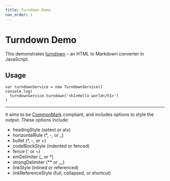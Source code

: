 ```yaml
---
title: Turndown Demo
nav_order: 1
---
```


Turndown Demo
=============

This demonstrates [turndown](https://github.com/domchristie/turndown) – an HTML to Markdown converter in JavaScript.

Usage
-----

    var turndownService = new TurndownService()
    console.log(
      turndownService.turndown('<h1>Hello world</h1>')
    )

* * *

It aims to be [CommonMark](http://commonmark.org/) compliant, and includes options to style the output. These options include:

*   headingStyle (setext or atx)
*   horizontalRule (\*, -, or \_)
*   bullet (\*, -, or +)
*   codeBlockStyle (indented or fenced)
*   fence (\` or ~)
*   emDelimiter (\_ or \*)
*   strongDelimiter (\*\* or \_\_)
*   linkStyle (inlined or referenced)
*   linkReferenceStyle (full, collapsed, or shortcut)
